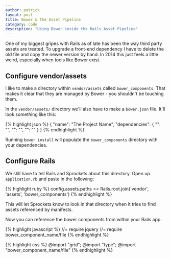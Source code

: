 ```yaml
---
author: patrick
layout: post
title: Bower & the Asset Pipeline
category: code
description: "Using Bower inside the Rails Asset Pipeline"
---
```


One of my biggest gripes with Rails as of late has been the way third party
assets are treated. To upgrade a front-end dependency I have to delete the old
file and copy the newer version by hand. In 2014 this just feels a little
weird, especially when tools like Bower exist.

## Configure vendor/assets
I like to make a directory within `vendor/assets` called `bower_components`.
That makes it clear that they are managed by Bower - you shouldn't be touching
them. 

In the `vendor/assets/` directory we'll also have to make a `bower.json` file.
It'll look something like this:

{% highlight json %}
{
  "name": "The Project Name",
  "dependencies": {
    "<name>": "<version>",
    "<name>": "<version>",
    "<name>": "<version>"
  }
}
{% endhighlight %}

Running `bower install` will populate the `bower_components` directory with your
dependencies.

## Configure Rails
We still have to tell Rails and Sprockets about this directory. Open up
`application.rb` and paste in the following:

{% highlight ruby %}
config.assets.paths << Rails.root.join('vendor', 'assets', 'bower_components')
{% endhighlight %}

This will let Sprockets know to look in that directory when it tries to 
find assets referenced by manifests.

Now you can reference the bower components from within your Rails app.


{% highlight javascript %}
//= require jquery
//= require bower_component_name/file
{% endhighlight %}

{% highlight css %}
@import "grid";
@import "type";
@import "bower_component_name/file"
{% endhighlight %}
